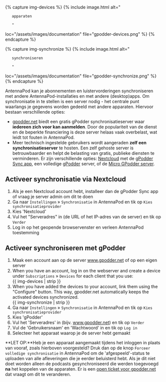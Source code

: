 {% capture img-devices %} {% include image.html alt="

       apparaten

       "

loc="/assets/images/documentation" file="gpodder-devices.png" %} {% endcapture %}

{% capture img-synchronize %} {% include image.html alt="

       synchroniseren

       "

loc="/assets/images/documentation" file="gpodder-synchronize.png" %} {% endcapture %}

AntennaPod kan je abonnementen en luistervorderingen synchroniseren met andere AntennaPod-installaties en met andere (desktop)apps. Om synchronisatie in te stellen is een server nodig - het centrale punt waarlangs je gegevens worden gedeeld met andere apparaten. Hiervoor bestaan verschillende opties:

* [gpodder.net](https://gpodder.net/) biedt een gratis gPodder synchronisatieserver waar **iedereen zich voor kan aanmelden**. Door de populariteit van de dienst en de beperkte financiering is deze server helaas vaak overbelast, wat leidt tot fouten in AntennaPod.
* Meer technisch ingestelde gebruikers wordt aangeraden **zelf een synchronisatieserver** te hosten. Een zelf gehoste server is betrouwbaarder en helpt de belasting van gratis, publieke diensten te verminderen. Er zijn verschillende opties: [Nextcloud](https://nextcloud.com/install/#instructions-server) met de [gPodder Sync app](https://apps.nextcloud.com/apps/gpoddersync), een volledige [gPodder](https://gpoddernet.readthedocs.io/en/latest/dev/installation.html) server, of de [Micro GPodder server](https://github.com/bohwaz/micro-gpodder-server).

## Activeer synchronisatie via Nextcloud

1. Als je een Nextcloud account hebt, installeer dan de gPodder Sync app of vraag je server admin om dit te doen
1. Ga naar `Instellingen` » `Synchronisatie` in AntennaPod en tik op `Kies synchronisatieprovider`
1. Kies 'Nextcloud'
1. Vul het "Serveradres" in (de URL of het IP-adres van de server) en tik op `Verder `
1. Log in op het geopende browservenster en verleen AntennaPod toestemming

## Activeer synchroniseren met gPodder

1. Maak een account aan op de server www.gpodder.net of op een eigen server
1. When you have an account, log in on the webserver and create a device under `Subscriptions` » `Devices` for each client that you use:<br />{{ img-devices | strip }}
1. When you have added the devices to your account, link them using the "Configure" button. This way, gpodder.net automatically keeps the activated devices synchronized.<br />{{ img-synchronize | strip }}
1. Ga naar `Instellingen` » `Synchronisatie` in AntennaPod en tik op `Kies synchronisatieprovider`
1. Kies 'gPodder'
1. Vul het 'Serveradres' in (bijv. www.gpodder.net) en tik op `Verder `
1. Vul de 'Gebruikersnaam' en 'Wachtwoord' in en tik op `Log in`
1. Selecteer het apparaat waarop je de server hebt gemaakt

**LET OP:**Heb je een apparaat aangemaakt tijdens het inloggen in plaats van vooraf, zoals hierboven voorgesteld? Druk dan op de knop `Forceer volledige synchronisatie` in AntennaPod om de 'afgespeeld'-status te uploaden van alle afleveringen die je eerder beluisterd hebt. Als je dit niet doet worden alleen de podcasts gesynchroniseerd die werden toegevoegd **na** het koppelen van de apparaten. Er is een [open ticket voor gpodder.net](https://github.com/gpodder/mygpo/issues/388) dat vraagt om dit te veranderen.
